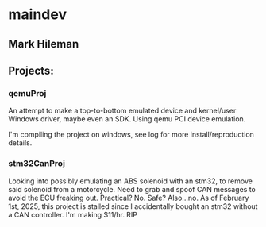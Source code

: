 # maindev

## Mark Hileman

## Projects:
### qemuProj
An attempt to make a top-to-bottom emulated device and kernel/user Windows driver, maybe even an SDK.  Using qemu PCI device emulation.

I'm compiling the project on windows, see log for more install/reproduction details.

### stm32CanProj
Looking into possibly emulating an ABS solenoid with an stm32, to remove said solenoid from a motorcycle.  Need to grab and spoof CAN messages to avoid the ECU freaking out. Practical? No. Safe? Also...no.
As of February 1st, 2025, this project is stalled since I accidentally bought an stm32 without a CAN controller.  I'm making $11/hr.  RIP